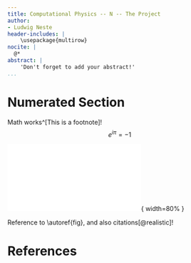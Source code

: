 ```yaml
---
title: Computational Physics -- N -- The Project
author:
- Ludwig Neste
header-includes: |
    \usepackage{multirow}
nocite: |
  @*
abstract: |
    'Don't forget to add your abstract!'
...
```


# Numerated Section
Math works^[This is a footnote]! 
$$
e^{i\pi} = -1
$$

![This is a figure with a label, so it can be referenced! \label{fig}](build/test.pdf){ width=80% }

Reference to \autoref{fig}, and also citations[@realistic]!

# References